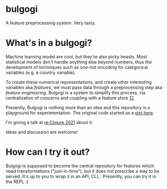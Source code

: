 # bulgogi
A feature preprocessing system. Very tasty.

# What's in a bulgogi?

Machine learning model are cool, but they're also picky beasts.
Most statistical models don't handle anything else beyond numbers,
thus the development of techniques such as one-hot encoding for 
categorical variables (e.g. a country variable).

To create these numerical representations, and create other interesting
variables aka _features_, we must pass data through a preprocessing step
aka _feature engineering_.
Bulgogi is a system to simplify this process, via centralization of
concerns and coupling with a feature store [1](https://www.tecton.ai/blog/what-is-a-feature-store/)[2](https://medium.com/p/402ade0743b).

Presently, Bulgogi is nothing more than an idea and this repository is a
playground for experimentation.
The original code started as a [gist here](https://gist.github.com/jcpsantiago/320e3665a9bd749fc25ede0341c6323c).

I'm giving a talk at [re:Clojure 2021](http://www.reclojure.org/#schedule) about it.

Ideas and discussion are welcome!

# How can I try it out?

Bulgogi is supposed to become the central repository for features
which need transformations ("just-in-time"), but it does not prescribe
a way to be served.
It's up to you to wrap it in an API, CLI, <add your preferred interface>.
Presently, you can try it in the REPL :)

